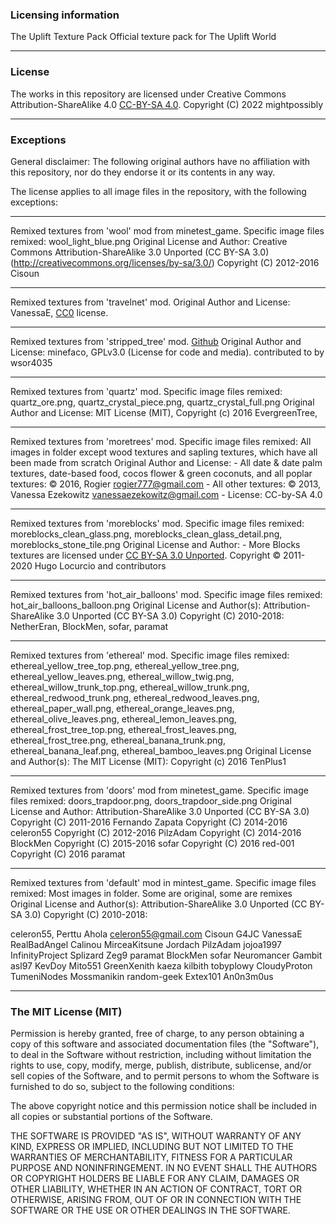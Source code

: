 ### Licensing information
The Uplift Texture Pack
Official texture pack for The Uplift World

---

### License
The works in this repository are licensed under Creative Commons Attribution-ShareAlike 4.0 [CC-BY-SA 4.0](http://creativecommons.org/licenses/by-sa/4.0). Copyright (C) 2022 mightpossibly




---

### Exceptions
General disclaimer: The following original authors have no affiliation with this repository, nor do they endorse it or its contents in any way.

The license applies to all image files in the repository, with the following exceptions:

---

Remixed textures from 'wool' mod from minetest_game.
Specific image files remixed: wool_light_blue.png
Original License and Author: Creative Commons Attribution-ShareAlike 3.0 Unported (CC BY-SA 3.0) (http://creativecommons.org/licenses/by-sa/3.0/)
Copyright (C) 2012-2016 Cisoun 

---

Remixed textures from 'travelnet' mod.
Original Author and License: VanessaE, [CC0](https://creativecommons.org/publicdomain/zero/1.0/) license.

---

Remixed textures from 'stripped_tree' mod. [Github](https://github.com/minefaco/chisel_tree)
Original Author and License: minefaco, GPLv3.0 (License for code and media). contributed to by wsor4035 

---

Remixed textures from 'quartz' mod.
Specific image files remixed: quartz_ore.png, quartz_crystal_piece.png, quartz_crystal_full.png
Original Author and License: MIT License (MIT), Copyright (c) 2016 EvergreenTree, 

---

Remixed textures from 'moretrees' mod.
Specific image files remixed: All images in folder except wood textures and sapling textures, which have all been made from scratch
Original Author and License: 
	- All date & date palm textures, date-based food, cocos flower & green coconuts,
and all poplar textures: © 2016, Rogier <rogier777@gmail.com>
	- All other textures: © 2013, Vanessa Ezekowitz <vanessaezekowitz@gmail.com>
	- License:  CC-by-SA 4.0

---

Remixed textures from 'moreblocks' mod.
Specific image files remixed: moreblocks_clean_glass.png, moreblocks_clean_glass_detail.png, moreblocks_stone_tile.png
Original License and Author: - More Blocks textures are licensed under
  [CC BY-SA 3.0 Unported](https://creativecommons.org/licenses/by-sa/3.0/). Copyright © 2011-2020 Hugo Locurcio and contributors

---

Remixed textures from 'hot_air_balloons' mod.
Specific image files remixed: hot_air_balloons_balloon.png
Original License and Author(s): Attribution-ShareAlike 3.0 Unported (CC BY-SA 3.0) Copyright (C) 2010-2018: NetherEran, BlockMen, sofar, paramat

---

Remixed textures from 'ethereal' mod.
Specific image files remixed: ethereal_yellow_tree_top.png, ethereal_yellow_tree.png, ethereal_yellow_leaves.png, ethereal_willow_twig.png, ethereal_willow_trunk_top.png, ethereal_willow_trunk.png, ethereal_redwood_trunk.png, ethereal_redwood_leaves.png, ethereal_paper_wall.png, ethereal_orange_leaves.png, ethereal_olive_leaves.png, ethereal_lemon_leaves.png, ethereal_frost_tree_top.png, ethereal_frost_leaves.png, ethereal_frost_tree.png, ethereal_banana_trunk.png, ethereal_banana_leaf.png, ethereal_bamboo_leaves.png
Original License and Author(s): The MIT License (MIT): Copyright (c) 2016 TenPlus1

---

Remixed textures from 'doors' mod from minetest_game.
Specific image files remixed: doors_trapdoor.png, doors_trapdoor_side.png
Original License and Author: Attribution-ShareAlike 3.0 Unported (CC BY-SA 3.0)
Copyright (C) 2011-2016 Fernando Zapata
Copyright (C) 2014-2016 celeron55
Copyright (C) 2012-2016 PilzAdam
Copyright (C) 2014-2016 BlockMen
Copyright (C) 2015-2016 sofar
Copyright (C) 2016 red-001
Copyright (C) 2016 paramat

---

Remixed textures from 'default' mod in mintest_game.
Specific image files remixed: Most images in folder. Some are original, some are remixes
Original License and Author(s): Attribution-ShareAlike 3.0 Unported (CC BY-SA 3.0)
Copyright (C) 2010-2018:

  celeron55, Perttu Ahola <celeron55@gmail.com>
  Cisoun
  G4JC
  VanessaE
  RealBadAngel
  Calinou
  MirceaKitsune
  Jordach
  PilzAdam
  jojoa1997
  InfinityProject
  Splizard
  Zeg9
  paramat
  BlockMen
  sofar
  Neuromancer
  Gambit
  asl97
  KevDoy
  Mito551
  GreenXenith
  kaeza
  kilbith
  tobyplowy
  CloudyProton
  TumeniNodes
  Mossmanikin
  random-geek
  Extex101
  An0n3m0us

---

### The MIT License (MIT)

Permission is hereby granted, free of charge, to any person obtaining a copy
of this software and associated documentation files (the "Software"), to deal
in the Software without restriction, including without limitation the rights
to use, copy, modify, merge, publish, distribute, sublicense, and/or sell
copies of the Software, and to permit persons to whom the Software is
furnished to do so, subject to the following conditions:

The above copyright notice and this permission notice shall be included in all
copies or substantial portions of the Software.

THE SOFTWARE IS PROVIDED "AS IS", WITHOUT WARRANTY OF ANY KIND, EXPRESS OR
IMPLIED, INCLUDING BUT NOT LIMITED TO THE WARRANTIES OF MERCHANTABILITY,
FITNESS FOR A PARTICULAR PURPOSE AND NONINFRINGEMENT. IN NO EVENT SHALL THE
AUTHORS OR COPYRIGHT HOLDERS BE LIABLE FOR ANY CLAIM, DAMAGES OR OTHER
LIABILITY, WHETHER IN AN ACTION OF CONTRACT, TORT OR OTHERWISE, ARISING FROM,
OUT OF OR IN CONNECTION WITH THE SOFTWARE OR THE USE OR OTHER DEALINGS IN THE
SOFTWARE.
